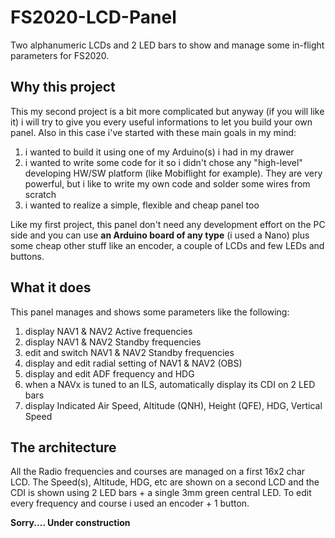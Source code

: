 # FS2020-LCD-Panel
Two alphanumeric LCDs and 2 LED bars to show and manage some in-flight parameters for FS2020.

## **Why this project**
This my second project is a bit more complicated but anyway (if you will like it) i will try to give you every useful informations to let you build your own panel.
Also in this case i've started with these main goals in my mind:
1. i wanted to build it using one of my Arduino(s) i had in my drawer
2. i wanted to write some code for it so i didn't chose any "high-level" developing HW/SW platform (like Mobiflight for example). They are very powerful, but i like to write my own code and solder some wires from scratch
3. i wanted to realize a simple, flexible and cheap panel too

Like my first project, this panel don't need any development effort on the PC side and you can use **an Arduino board of any type** (i used a Nano) plus some cheap other stuff like an encoder, a couple of LCDs and few LEDs and buttons.

## **What it does**
This panel manages and shows some parameters like the following:
1. display NAV1 & NAV2 Active frequencies
2. display NAV1 & NAV2 Standby frequencies
3. edit and switch NAV1 & NAV2 Standby frequencies
4. display and edit radial setting of NAV1 & NAV2 (OBS)
5. display and edit ADF frequency and HDG
6. when a NAVx is tuned to an ILS, automatically display its CDI on 2 LED bars
7. display Indicated Air Speed, Altitude (QNH), Height (QFE), HDG, Vertical Speed

## **The architecture**


All the Radio frequencies and courses are managed on a first 16x2 char LCD. The Speed(s), Altitude, HDG, etc are shown on a second LCD and the CDI is shown using 2 LED bars + a single 3mm green central LED.
To edit every frequency and course i used an encoder + 1 button.

**Sorry.... Under construction**
